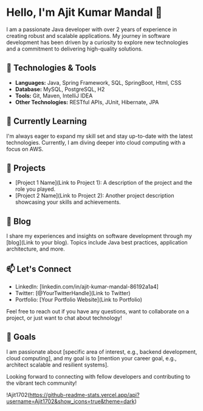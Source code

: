 # Hello, I'm Ajit Kumar Mandal 👋

I am a passionate Java developer with over 2 years of experience in creating robust and scalable applications. My journey in software development has been driven by a curiosity to explore new technologies and a commitment to delivering high-quality solutions.

## 🔧 Technologies & Tools

- **Languages:** Java, Spring Framework, SQL, SpringBoot, Html, CSS
- **Database:** MySQL, PostgreSQL, H2
- **Tools:** Git, Maven, IntelliJ IDEA
- **Other Technologies:** RESTful APIs, JUnit, Hibernate, JPA

## 🌱 Currently Learning

I'm always eager to expand my skill set and stay up-to-date with the latest technologies. Currently, I am diving deeper into cloud computing with a focus on AWS.

## 🚀 Projects

- [Project 1 Name](Link to Project 1): A description of the project and the role you played.
- [Project 2 Name](Link to Project 2): Another project description showcasing your skills and achievements.

## 📝 Blog

I share my experiences and insights on software development through my [blog](Link to your blog). Topics include Java best practices, application architecture, and more.

## 📫 Let's Connect

- LinkedIn: [linkedin.com/in/ajit-kumar-mandal-86192a1a4]
- Twitter: [@YourTwitterHandle](Link to Twitter)
- Portfolio: [Your Portfolio Website](Link to Portfolio)

Feel free to reach out if you have any questions, want to collaborate on a project, or just want to chat about technology!

## 🎯 Goals

I am passionate about [specific area of interest, e.g., backend development, cloud computing], and my goal is to [mention your career goal, e.g., architect scalable and resilient systems].

Looking forward to connecting with fellow developers and contributing to the vibrant tech community!

!Ajit1702(https://github-readme-stats.vercel.app/api?username=Ajit1702&show_icons=true&theme=dark)


<!---
Ajit1702/Ajit1702 is a ✨ special ✨ repository because its `README.md` (this file) appears on your GitHub profile.
You can click the Preview link to take a look at your changes.
--->
